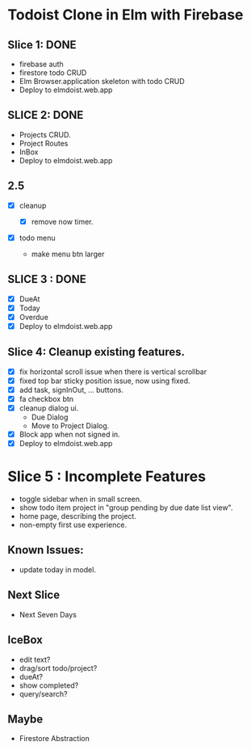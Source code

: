 # Todoist Clone in Elm with Firebase

## Slice 1: DONE

- firebase auth
- firestore todo CRUD
- Elm Browser.application skeleton with todo CRUD
- Deploy to elmdoist.web.app

## SLICE 2: DONE

- Projects CRUD.
- Project Routes
- InBox
- Deploy to elmdoist.web.app

## 2.5

- [x] cleanup
  - [x] remove now timer.
- [x] todo menu

  - make menu btn larger

## SLICE 3 : DONE

- [x] DueAt
- [x] Today
- [x] Overdue
- [x] Deploy to elmdoist.web.app

## Slice 4: Cleanup existing features.

- [x] fix horizontal scroll issue when there is vertical scrollbar
- [x] fixed top bar sticky position issue, now using fixed.
- [x] add task, signInOut, ... buttons.
- [x] fa checkbox btn
- [x] cleanup dialog ui.
  - Due Dialog
  - Move to Project Dialog.
- [x] Block app when not signed in.
- [x] Deploy to elmdoist.web.app

# Slice 5 : Incomplete Features

- toggle sidebar when in small screen.
- show todo item project in "group pending by due date list view".
- home page, describing the project.
- non-empty first use experience.

## Known Issues:

- update today in model.

## Next Slice

- Next Seven Days

## IceBox

- edit text?
- drag/sort todo/project?
- dueAt?
- show completed?
- query/search?

## Maybe

- Firestore Abstraction
